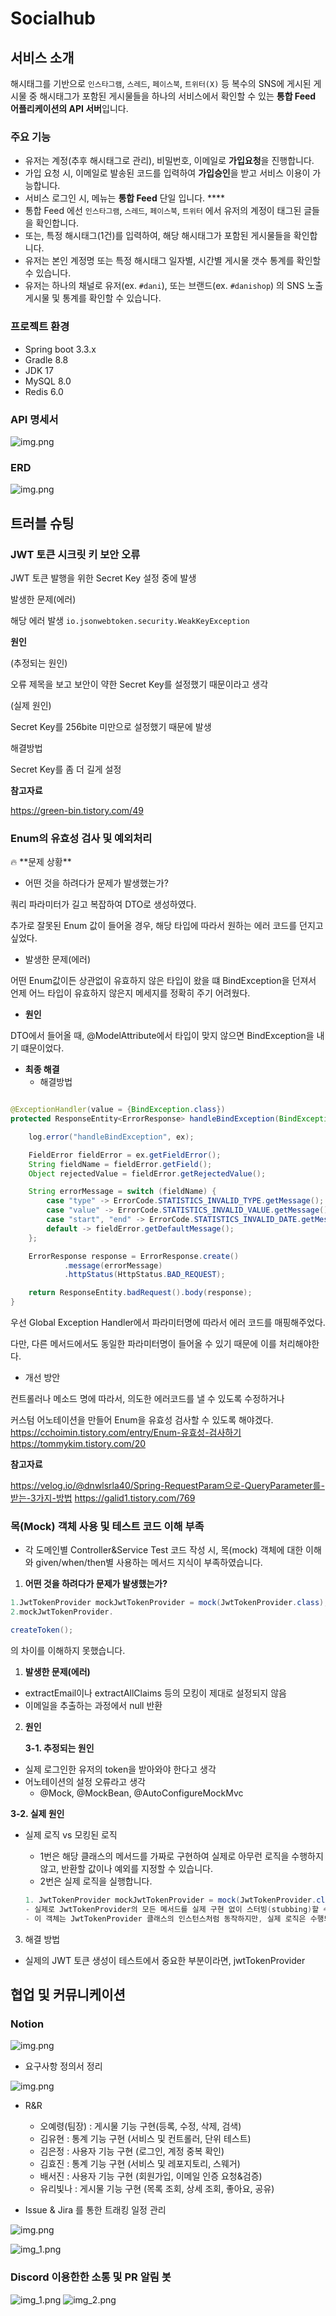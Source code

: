 # Socialhub

## 서비스 소개

해시태그를 기반으로 `인스타그램`, `스레드`, `페이스북`, `트위터(X)` 등
복수의 SNS에 게시된 게시물 중 해시태그가 포함된 게시물들을 하나의 서비스에서 확인할 수 있는
**통합 Feed 어플리케이션의 API 서버**입니다.

### 주요 기능

- 유저는 계정(추후 해시태그로 관리), 비밀번호, 이메일로 **가입요청**을 진행합니다.
- 가입 요청 시, 이메일로 발송된 코드를 입력하여 **가입승인**을 받고 서비스 이용이 가능합니다.
- 서비스 로그인 시, 메뉴는 **통합 Feed** 단일 입니다. ****
- 통합 Feed 에선  `인스타그램`, `스레드`, `페이스북`, `트위터` 에서 유저의 계정이 태그된 글들을 확인합니다.
- 또는, 특정 해시태그(1건)를 입력하여, 해당 해시태그가 포함된 게시물들을 확인합니다.
- 유저는 본인 계정명 또는 특정 해시태그 일자별, 시간별 게시물 갯수 통계를 확인할 수 있습니다.
- 유저는 하나의 채널로 유저(ex. `#dani`), 또는 브랜드(ex. `#danishop`) 의 SNS 노출 게시물 및 통계를 확인할 수 있습니다.

### 프로젝트 환경

- Spring boot 3.3.x
- Gradle 8.8
- JDK 17
- MySQL 8.0
- Redis 6.0

### API 명세서

![img.png](docs/img.png)

### ERD

![img.png](docs/ERD.png)

## 트러블 슈팅

### JWT 토큰 시크릿 키 보안 오류

JWT 토큰 발행을 위한 Secret Key 설정 중에 발생

발생한 문제(에러)

해당 에러 발생
`io.jsonwebtoken.security.WeakKeyException`

**원인**

(추정되는 원인)

오류 제목을 보고 보안이 약한 Secret Key를 설정했기 때문이라고 생각

(실제 원인)

Secret Key를 256bite 미만으로 설정했기 때문에 발생

해결방법

Secret Key를 좀 더 길게 설정

**참고자료**

https://green-bin.tistory.com/49

### Enum의 유효성 검사 및 예외처리

<aside>
🔥 **문제 상황**

- 어떤 것을 하려다가 문제가 발생했는가?

쿼리 파라미터가 길고 복잡하여 DTO로 생성하였다.

추가로 잘못된 Enum 값이 들어올 경우, 해당 타입에 따라서 원하는 에러 코드를 던지고 싶었다.

- 발생한 문제(에러)

어떤 Enum값이든 상관없이 유효하지 않은 타입이 왔을 떄 BindException을 던져서 언제 어느 타입이 유효하지 않은지 메세지를 정확히 주기 어려웠다.

- **원인**

DTO에서 들어올 때, @ModelAttribute에서 타입이 맞지 않으면 BindException을 내기 떄문이었다.

- **최종 해결**
    - 해결방법

```java

@ExceptionHandler(value = {BindException.class})
protected ResponseEntity<ErrorResponse> handleBindException(BindException ex, HandlerMethod handlerMethod) {

    log.error("handleBindException", ex);

    FieldError fieldError = ex.getFieldError();
    String fieldName = fieldError.getField();
    Object rejectedValue = fieldError.getRejectedValue();

    String errorMessage = switch (fieldName) {
        case "type" -> ErrorCode.STATISTICS_INVALID_TYPE.getMessage();
        case "value" -> ErrorCode.STATISTICS_INVALID_VALUE.getMessage();
        case "start", "end" -> ErrorCode.STATISTICS_INVALID_DATE.getMessage();
        default -> fieldError.getDefaultMessage();
    };

    ErrorResponse response = ErrorResponse.create()
            .message(errorMessage)
            .httpStatus(HttpStatus.BAD_REQUEST);

    return ResponseEntity.badRequest().body(response);
}
```

우선 Global Exception Handler에서 파라미터명에 따라서 에러 코드를 매핑해주었다.

다만, 다른 메서드에서도 동일한 파라미터명이 들어올 수 있기 때문에 이를 처리해야한다.

- 개선 방안

컨트롤러나 메소드 명에 따라서, 의도한 에러코드를 낼 수 있도록 수정하거나

커스텀 어노테이션을 만들어 Enum을 유효성 검사할 수 있도록 해야겠다.
https://cchoimin.tistory.com/entry/Enum-유효성-검사하기
https://tommykim.tistory.com/20

**참고자료**

https://velog.io/@dnwlsrla40/Spring-RequestParam으로-QueryParameter를-받는-3가지-방법
https://galid1.tistory.com/769

</aside>

### 목(Mock) 객체 사용 및 테스트 코드 이해 부족

- 각 도메인별 Controller&Service Test 코드 작성 시,
  목(mock) 객체에 대한 이해와 given/when/then별 사용하는 메서드 지식이 부족하였습니다.

1. **어떤 것을 하려다가 문제가 발생했는가?**

```java
1.JwtTokenProvider mockJwtTokenProvider = mock(JwtTokenProvider.class);
2.mockJwtTokenProvider.

createToken();
```

의 차이를 이해하지 못했습니다.

1. **발생한 문제(에러)**

- extractEmail이나 extractAllClaims 등의 모킹이 제대로 설정되지 않음
- 이메일을 추출하는 과정에서 null 반환

2. **원인**

   **3-1. 추정되는 원인**

- 실제 로그인한 유저의 token을 받아와야 한다고 생각
- 어노테이션의 설정 오류라고 생각
    - @Mock, @MockBean, @AutoConfigureMockMvc

**3-2. 실제 원인**

- 실제 로직 vs 모킹된 로직
    - 1번은 해당 클래스의 메서드를 가짜로 구현하여 실제로 아무런 로직을 수행하지 않고, 반환할 값이나 예외를 지정할 수 있습니다.
    - 2번은 실제 로직을 실행합니다.

  ```java
  1. JwtTokenProvider mockJwtTokenProvider = mock(JwtTokenProvider.class);
  - 실제로 JwtTokenProvider의 모든 메서드를 실제 구현 없이 스터빙(stubbing)할 수 있는 목 객체를 생성
  - 이 객체는 JwtTokenProvider 클래스의 인스턴스처럼 동작하지만, 실제 로직은 수행되지 않는다.
  
  ```

3. 해결 방법

- 실제의 JWT 토큰 생성이 테스트에서 중요한 부분이라면, jwtTokenProvider

## 협업 및 커뮤니케이션

### Notion

![img.png](docs/Notion.png)

- 요구사항 정의서 정리

![img.png](docs/요구사항.png)

- R&R
    - 오예령(팀장) : 게시물 기능 구현(등록, 수정, 삭제, 검색)
    - 김유현 : 통계 기능 구현 (서비스 및 컨트롤러, 단위 테스트)
    - 김은정 : 사용자 기능 구현 (로그인, 계정 중복 확인)
    - 김효진 :  통계 기능 구현 (서비스 및 레포지토리, 스웨거)
    - 배서진 : 사용자 기능 구현 (회원가입, 이메일 인증 요청&검증)
    - 유리빛나 : 게시물 기능 구현 (목록 조회, 상세 조회, 좋아요, 공유)


- Issue & Jira 를 통한 트래킹 일정 관리

![img.png](docs/Issue.png)

![img_1.png](docs/Jira.png)

### Discord 이용한한 소통 및 PR 알림 봇

![img_1.png](docs/img_1.png)
![img_2.png](docs/img_2.png)
